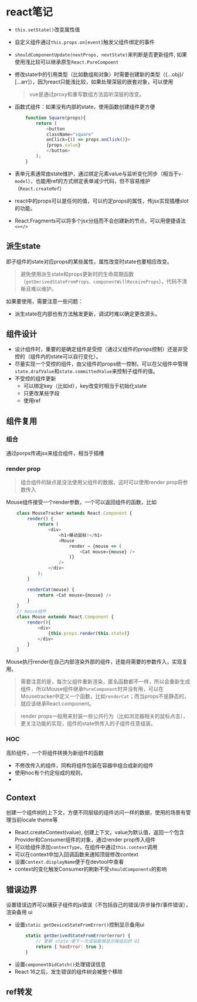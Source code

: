 # react笔记
- `this.setState()`改变属性值
- 自定义组件通过`this.props.on[event]`触发父组件绑定的事件
- `shouldComponentUpdate(nextProps, nextState)`来判断是否更新组件, 如果使用浅比较可以继承原生`React.PureCompoent`
- 修改state中的引用类型（比如数组和对象）时需要创建新的类型（{...obj}/ [...arr]），因为react只能浅比较，如果处理深层的嵌套对象，可以使用
    > vue是通过proxy和重写数组方法监听深层的改变。
- 函数式组件：如果没有内部的state，使用函数创建组件更方便
    ```js
        function Square(props){
            return (
                <button
                className="square"
                onClick={() => props.onClick()}>
                {props.value}
                </button>
            );
        }
    ```
    
- 表单元素通常由state维护，通过绑定元素value与监听变化同步（相当于`v-model`），也能用ref的方式绑定表单减少代码，但不容易维护（`React.createRef`）

- react中的props可以是任何的值，可以约定props的属性，传jsx实现插槽slot的功能。
- React.Fragments可以将多个jsx分组而不会创建新的节点，可以用便捷语法`<></>`

## 派生state

即子组件的state对应props的某些属性，属性改变时state也要相应改变。

> 避免使用派生state和props更新时的生命周期函数（`getDerivedStateFromProps、componentWillReceiveProps`），代码不清晰且难以维护。

如果要使用，需要注意一些问题：
- 派生state在内部也有方法触发更新，调试时难以确定更改源头。

## 组件设计
- 设计组件时，重要的是确定组件是受控（通过父组件的props控制）还是非受控的（组件内的state可以自行变化）。
- 尽量实现一个受控的组件，由父组件的props统一控制，可以在父组件中管理`state.drafValue`和`state.committedValue`来控制子组件的值。
- 不受控的组件更新
    - 可以绑定key（比如id），key改变时相当于初始化state
    - 只更改某些字段
    - 使用ref

## 组件复用
### 组合
通过porps传递jsx来组合组件，相当于插槽

### render prop
> 组合组件的缺点是没法使用父组件的数据，这时可以使用render prop将参数传入

Mouse组件接受一个render参数，一个可以返回组件的函数，比如
```js
    class MouseTracker extends React.Component {
        render() {
            return (
                <div>
                    <h1>移动鼠标!</h1>
                    <Mouse 
                        render = {mouse => (
                            <Cat mouse={mouse} />
                        )}
                    />
                </div>
            );
        }

        renderCat(mouse) {
            return <Cat mouse={mouse} />
        }
    }
    // mouse组件
    class Mouse extends React.Component {
        render(){
            <div>
                {this.props.render(this.state)}
            </div>
        }
    }
```
Mouse执行render在自己内部渲染外部的组件，还能将需要的参数传入，实现复用。

> 需要注意的是，每次父组件重新渲染，匿名函数都不一样，所以会重新生成组件，所以Mouse组件继承`PureComponent`时并没有用，可以在Mousetracker中定义一个函数，比如`renderCat`；而当props不是静态的，就应该继承React.component。

> render props一般用来封装一些公共行为（比如浏览器相关的鼠标点击），更关注功能的实现，组件的state供传入的子组件任意组装。
### HOC
高阶组件，一个将组件转换为新组件的函数
- 不修改传入的组件，同构将组件包装在容器中组合成新的组件
- 使用hoc有个约定俗成的规则，
- 

## Context
创建一个组件树的上下文，方便不同层级的组件访问一样的数据，使用的场景有管理当前locale theme等
- React.createContext(value), 创建上下文，value为默认值，返回一个包含Provider和Consumer组件的对象，通过render prop传入组件
- 可以给组件添加`contextType`，在组件中通过`this.context`调用
- 可以在context中加入回调函数来通知顶层修改context
- 设置`Context.displayName`便于在devtool中查看
- context的变化触发Consumer的刷新不受`shouldComponents`的影响

## 错误边界
设置错误边界可以捕获子组件的js错误（不包括自己的错误/异步操作/事件错误），渲染备用 ui
- 设置`static getDeviceStateFromError()`控制显示备用ui
    ```js
        static getDerivedStateFromError(error) {
            // 更新 state 使下一次渲染能够显示降级后的 UI
            return { hasError: true };
        }
    ```
- 设置`componentDidCatch()`处理错误信息
- React 16之后，发生错误的组件树会被整个移除

## ref转发